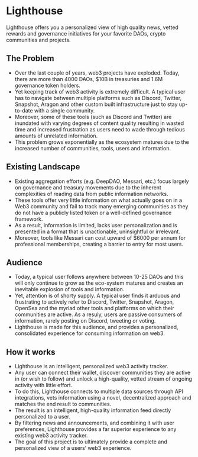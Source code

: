 # Lighthouse
Lighthouse offers you a personalized view of high quality news, vetted rewards and governance initiatives for your favorite DAOs, crypto communities and projects.

## The Problem

- Over the last couple of years, web3 projects have exploded. Today, there are more than 4000 DAOs, $10B in treasuries and 1.6M governance token holders.
- Yet keeping track of web3 activity is extremely difficult. A typical user has to navigate between multiple platforms such as Discord, Twitter, Snapshot, Aragon and other custom built infrastructure just to stay up-to-date with a single community.
- Moreover, some of these tools (such as Discord and Twitter) are inundated with varying degrees of content quality resulting in wasted time and increased frustration as users need to wade through tedious amounts of unrelated information.
- This problem grows exponentially as the ecosystem matures due to the increased number of communities, tools, users and information.

## Existing Landscape

- Existing aggregation efforts (e.g. DeepDAO, Messari, etc.) focus largely on governance and treasury movements due to the inherent complexities of reading data from public information networks.
- These tools offer very little information on what actually goes on in a Web3 community and fail to track many emerging communities as they do not have a publicly listed token or a well-defined governance framework.
- As a result, information is limited, lacks user personalization and is presented in a format that is unactionable, uninsightful or irrelevant.
- Moreover, tools like Messari can cost upward of $6000 per annum for professional memberships, creating a barrier to entry for most users.

## Audience
- Today, a typical user follows anywhere between 10-25 DAOs and this will only continue to grow as the eco-system matures and creates an inevitable explosion of tools and information. 
- Yet, attention is of shorty supply. A typical user finds it arduous and frustrating to actively refer to Discord, Twitter, Snapshot, Aragon, OpenSea and the myriad other tools and platforms on which their communities are active. As a resuly, users are passive consumers of information, rarely posting on Discord, tweeting or voting.
- Lighthouse is made for this audience, and provides a personalized, consolidated experience for consuming information on web3.

## How it works

- Lighthouse is an intelligent, personalized web3 activity tracker.
- Any user can connect their wallet, discover communities they are active in (or wish to follow) and unlock a high-quality, vetted stream of ongoing activity with little effort.
- To do this, Lighthouse connects to multiple data sources through API integrations, vets information using a novel, decentralized approach and matches the end result to communities.
- The result is an intelligent, high-quality information feed directly personalized to a user.
- By filtering news and announcements, and combining it with user preferences, Lighthouse provides a far superior experience to any existing web3 activity tracker.
- The goal of this project is to ultimately provide a complete and personalized view of a users’ web3 experience.
